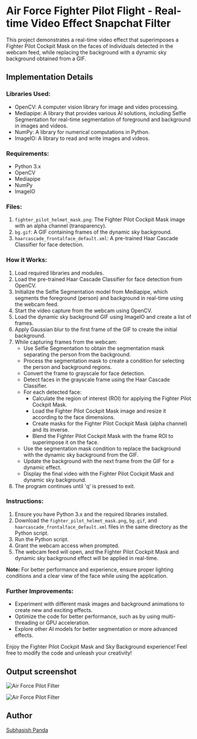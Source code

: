 # Air Force Fighter Pilot Flight - Real-time Video Effect Snapchat Filter

This project demonstrates a real-time video effect that superimposes a Fighter Pilot Cockpit Mask on the faces of individuals detected in the webcam feed, while replacing the background with a dynamic sky background obtained from a GIF.

## Implementation Details

### Libraries Used:
- OpenCV: A computer vision library for image and video processing.
- Mediapipe: A library that provides various AI solutions, including Selfie Segmentation for real-time segmentation of foreground and background in images and videos.
- NumPy: A library for numerical computations in Python.
- ImageIO: A library to read and write images and videos.

### Requirements:
- Python 3.x
- OpenCV
- Mediapipe
- NumPy
- ImageIO

### Files:
1. `fighter_pilot_helmet_mask.png`: The Fighter Pilot Cockpit Mask image with an alpha channel (transparency).
2. `bg.gif`: A GIF containing frames of the dynamic sky background.
3. `haarcascade_frontalface_default.xml`: A pre-trained Haar Cascade Classifier for face detection.

### How it Works:

1. Load required libraries and modules.
2. Load the pre-trained Haar Cascade Classifier for face detection from OpenCV.
3. Initialize the Selfie Segmentation model from Mediapipe, which segments the foreground (person) and background in real-time using the webcam feed.
4. Start the video capture from the webcam using OpenCV.
5. Load the dynamic sky background GIF using ImageIO and create a list of frames.
6. Apply Gaussian blur to the first frame of the GIF to create the initial background.
7. While capturing frames from the webcam:
   - Use Selfie Segmentation to obtain the segmentation mask separating the person from the background.
   - Process the segmentation mask to create a condition for selecting the person and background regions.
   - Convert the frame to grayscale for face detection.
   - Detect faces in the grayscale frame using the Haar Cascade Classifier.
   - For each detected face:
     - Calculate the region of interest (ROI) for applying the Fighter Pilot Cockpit Mask.
     - Load the Fighter Pilot Cockpit Mask image and resize it according to the face dimensions.
     - Create masks for the Fighter Pilot Cockpit Mask (alpha channel) and its inverse.
     - Blend the Fighter Pilot Cockpit Mask with the frame ROI to superimpose it on the face.
   - Use the segmentation mask condition to replace the background with the dynamic sky background from the GIF.
   - Update the background with the next frame from the GIF for a dynamic effect.
   - Display the final video with the Fighter Pilot Cockpit Mask and dynamic sky background.
8. The program continues until 'q' is pressed to exit.

### Instructions:

1. Ensure you have Python 3.x and the required libraries installed.
2. Download the `fighter_pilot_helmet_mask.png`, `bg.gif`, and `haarcascade_frontalface_default.xml` files in the same directory as the Python script.
3. Run the Python script.
4. Grant the webcam access when prompted.
5. The webcam feed will open, and the Fighter Pilot Cockpit Mask and dynamic sky background effect will be applied in real-time.

**Note:** For better performance and experience, ensure proper lighting conditions and a clear view of the face while using the application.

### Further Improvements:

- Experiment with different mask images and background animations to create new and exciting effects.
- Optimize the code for better performance, such as by using multi-threading or GPU acceleration.
- Explore other AI models for better segmentation or more advanced effects.

Enjoy the Fighter Pilot Cockpit Mask and Sky Background experience! Feel free to modify the code and unleash your creativity!

## Output screenshot

![Air Force Pilot Filter](https://github.com/Codingpanda252/Face-X/assets/129882142/63170ad1-8ea6-462a-aef5-b316128fa32d)

![Air Force Pilot Filter](https://github.com/Codingpanda252/Face-X/assets/129882142/8ff339cd-b247-41eb-9834-ce1ea53bd767)


## Author
[Subhasish Panda](https://github.com/Codingpanda252)
